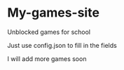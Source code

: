 # My-games-site

Unblocked games for school

Just use config.json to fill in the fields 

I will add more games soon

